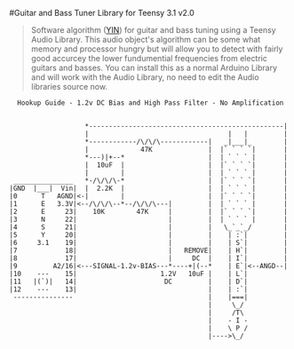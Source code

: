 #Guitar and Bass Tuner Library for Teensy 3.1 v2.0

>Software algorithm ([YIN]) for guitar and bass tuning using a Teensy Audio Library. This audio object's algorithm can be some what memory and processor hungry but will allow you to detect with fairly good accurcey the lower fundumential frequencies from electric guitars and basses. You can install this as a normal Arduino Library and will work with the Audio Library, no need to edit the Audio libraries source now.

<!-- language: lang-none -->
      Hookup Guide - 1.2v DC Bias and High Pass Filter - No Amplification


                       *-------------------------------------------------|
                       |                                   |   |         |
                       *------------/\/\/\------------|   _|___|_        |
                       |             47K              |  |` ` ` `|       |
                       *---)|+--*                     |  | ` ` ` |       |
                       |  10uF  |                     |  |` ` ` `|       |
                       |        |                     |  | ` ` ` |       |
     _______________   *-/\/\/\-*                     |  |` ` ` `|       |
    |GND  |___|  Vin|  |  2.2K  |                     |  | ` ` ` |       |
    |0      T   AGND|<-|        |                     |  |` ` ` `|       |
    |1      E   3.3V|<--/\/\/\--*--/\/\/\---|         |  | ` ` ` |       |
    |2      E     23|    10K        47K     |         |  |` ` ` `|       |
    |3      N     22|                       |         |  | ` ` ` |       |
    |4      S     21|                       |         |   \_`_`_/        |
    |5      Y     20|                       |         |    | :`|         |
    |6     3.1    19|                       |         |    | S`|         |
    |7            18|                       |   REMOVE|    | H`|         |
    |8            17|                       |     DC  |    | I`|         |
    |9         A2/16|<---SIGNAL-1.2v-BIAS---*----+|(--*    | E`|<--ANGD--|
    |10    ---    15|                     1.2V   10uF |    | L`|
    |11   |(`)|   14|                      DC         |    | D`|
    |12    ---    13|                                 |    | :`|
     ---------------                                  |    |===|
                                                      |     \_/
                                                      |     /T\
                                                      |    - I -
                                                      |    \ P /
                                                      |---->\_/



[YIN]:http://recherche.ircam.fr/equipes/pcm/cheveign/pss/2002_JASA_YIN.pdf